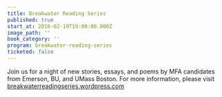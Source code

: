 ```yaml
---
title: Breakwater Reading Series
published: true
start_at: 2016-02-19T19:00:00.000Z
image_path: ''
book_category: ''
program: breakwater-reading-series
ticketed: false
---
```


Join us for a night of new stories, essays, and poems by MFA candidates from Emerson, BU, and UMass Boston. For more information, please visit [breakwaterreadingseries.wordpress.com](http://breakwaterreadingseries.wordpress.com)